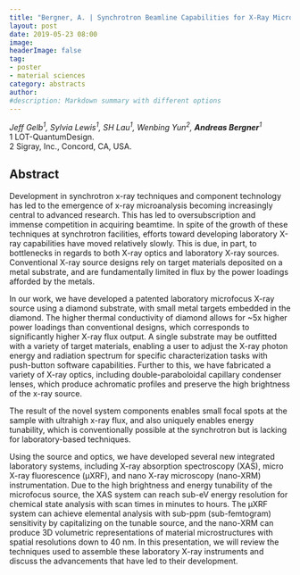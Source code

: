 ```yaml
---
title: "Bergner, A. | Synchrotron Beamline Capabilities for X-Ray Microanalysis (XAS, µXRF, and Nano-XRM) in the Laboratory"
layout: post
date: 2019-05-23 08:00
image:
headerImage: false
tag:
- poster
- material sciences
category: abstracts
author:
#description: Markdown summary with different options
---
```


_Jeff Gelb<sup>1</sup>, Sylvia Lewis<sup>1</sup>, SH Lau<sup>1</sup>, Wenbing Yun<sup>2</sup>, **Andreas Bergner**<sup>1</sup>_<br/>
1 LOT-QuantumDesign.<br/>
2 Sigray, Inc., Concord, CA, USA.<br/>


## Abstract

Development in synchrotron x-ray techniques and component technology has led to the emergence of x-ray microanalysis becoming increasingly central to advanced research. This has led to oversubscription and immense competition in acquiring beamtime. In spite of the growth of these techniques at synchrotron facilities, efforts toward developing laboratory X-ray capabilities have moved relatively slowly. This is due, in part, to bottlenecks in regards to both X-ray optics and laboratory X-ray sources. Conventional X-ray source designs rely on target materials deposited on a metal substrate, and are fundamentally limited in flux by the power loadings afforded by the metals.<br/>

In our work, we have developed a patented laboratory microfocus X-ray source using a diamond substrate, with small metal targets embedded in the diamond. The higher thermal conductivity of diamond allows for ~5x higher power loadings than conventional designs, which corresponds to significantly higher X-ray flux output. A single substrate may be outfitted with a variety of target materials, enabling a user to adjust the X-ray photon energy and radiation spectrum for specific characterization tasks with push-button software capabilities. Further to this, we have fabricated a variety of X-ray optics, including double-paraboloidal capillary condenser lenses, which produce achromatic profiles and preserve the high brightness of the x-ray source.<br/>

The result of the novel system components enables small focal spots at the sample with ultrahigh x-ray flux, and also uniquely enables energy tunability, which is conventionally possible at the synchrotron but is lacking for laboratory-based techniques.<br/>

Using the source and optics, we have developed several new integrated laboratory systems, including X-ray absorption spectroscopy (XAS), micro X-ray fluorescence (µXRF), and nano X-ray microscopy (nano-XRM) instrumentation. Due to the high brightness and energy tunability of the microfocus source, the XAS system can reach sub-eV energy resolution for chemical state analysis with scan times in minutes to hours. The µXRF system can achieve elemental analysis with sub-ppm (sub-femtogram) sensitivity by capitalizing on the tunable source, and the nano-XRM can produce 3D volumetric representations of material microstructures with spatial resolutions down to 40 nm. In this presentation, we will review the techniques used to assemble these laboratory X-ray instruments and discuss the advancements that have led to their development.<br/>
